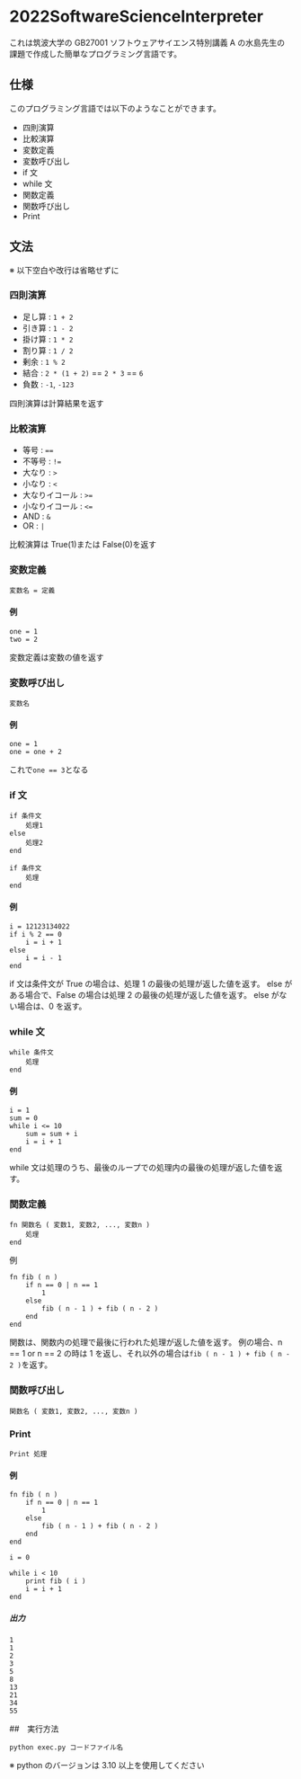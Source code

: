 # 2022SoftwareScienceInterpreter

これは筑波大学の GB27001 ソフトウェアサイエンス特別講義 A の水島先生の課題で作成した簡単なプログラミング言語です。

## 仕様

このプログラミング言語では以下のようなことができます。

- 四則演算
- 比較演算
- 変数定義
- 変数呼び出し
- if 文
- while 文
- 関数定義
- 関数呼び出し
- Print

## 文法

※ 以下空白や改行は省略せずに

### 四則演算

- 足し算 : `1 + 2`
- 引き算 : `1 - 2`
- 掛け算 : `1 * 2`
- 割り算 : `1 / 2`
- 剰余 : `1 % 2`
- 結合 : `2 * (1 + 2)` == `2 * 3` == `6`
- 負数 : `-1`, `-123`

四則演算は計算結果を返す

### 比較演算

- 等号 : `==`
- 不等号 : `!=`
- 大なり : `>`
- 小なり : `<`
- 大なりイコール : `>=`
- 小なりイコール : `<=`
- AND : `&`
- OR : `|`

比較演算は True(1)または False(0)を返す

### 変数定義

`変数名 = 定義`

#### 例

```
one = 1
two = 2
```

変数定義は変数の値を返す

### 変数呼び出し

`変数名`

#### 例

```
one = 1
one = one + 2
```

これで`one == 3`となる

### if 文

```
if 条件文
    処理1
else
    処理2
end

if 条件文
    処理
end
```

#### 例

```
i = 12123134022
if i % 2 == 0
    i = i + 1
else
    i = i - 1
end
```

if 文は条件文が True の場合は、処理 1 の最後の処理が返した値を返す。
else がある場合で、False の場合は処理 2 の最後の処理が返した値を返す。
else がない場合は、0 を返す。

### while 文

```
while 条件文
    処理
end
```

#### 例

```
i = 1
sum = 0
while i <= 10
    sum = sum + i
    i = i + 1
end
```

while 文は処理のうち、最後のループでの処理内の最後の処理が返した値を返す。

### 関数定義

```
fn 関数名 ( 変数1, 変数2, ..., 変数n )
    処理
end
```

例

```
fn fib ( n )
    if n == 0 | n == 1
        1
    else
        fib ( n - 1 ) + fib ( n - 2 )
    end
end
```

関数は、関数内の処理で最後に行われた処理が返した値を返す。
例の場合、n == 1 or n == 2 の時は 1 を返し、それ以外の場合は`fib ( n - 1 ) + fib ( n - 2 )`を返す。

### 関数呼び出し

```
関数名 ( 変数1, 変数2, ..., 変数n )
```

### Print

```
Print 処理
```

#### 例

```
fn fib ( n )
    if n == 0 | n == 1
        1
    else
        fib ( n - 1 ) + fib ( n - 2 )
    end
end

i = 0

while i < 10
    print fib ( i )
    i = i + 1
end
```

##### 出力

```
1
1
2
3
5
8
13
21
34
55
```

##　実行方法

```
python exec.py コードファイル名
```

※ python のバージョンは 3.10 以上を使用してください
